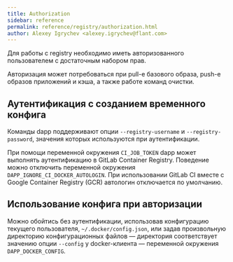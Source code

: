 ```yaml
---
title: Authorization
sidebar: reference
permalink: reference/registry/authorization.html
author: Alexey Igrychev <alexey.igrychev@flant.com>
---
```


Для работы с registry необходимо иметь авторизованного пользователем с достаточным набором прав.

Авторизация может потребоваться при pull-е базового образа, push-е образов приложений и кэша, а также работе команд очистки.

## Аутентификация с созданием временного конфига

Команды dapp поддерживают опции `--registry-username` и `--registry-password`, значения которых используются при аутентификации. 

При помощи переменной окружения `CI_JOB_TOKEN` dapp может выполнять аутентификацию в GitLab Container Registry. Поведение можно отключить переменной окружения `DAPP_IGNORE_CI_DOCKER_AUTOLOGIN`. При использовании GitLab CI вместе с Google Container Registry (GCR) автологин отключается по умолчанию.

## Использование конфига при авторизации

Можно обойтись без аутентификации, использовав конфигурацию текущего пользователя, `~/.docker/config.json`, или задав произвольную директорию конфигурационных файлов — директория соответствует значению опции `--config` у docker-клиента — переменной окружения `DAPP_DOCKER_CONFIG`.


